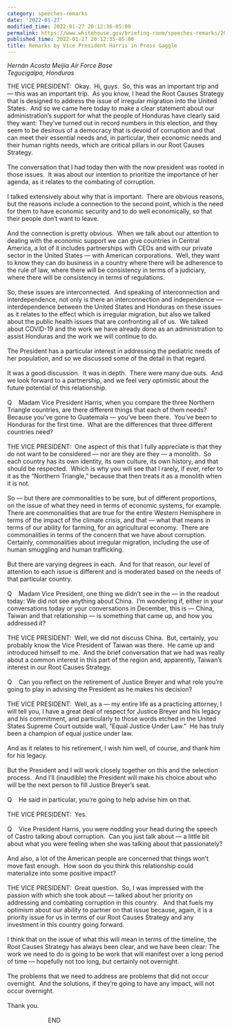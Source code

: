 ```yaml
---
category: speeches-remarks
date: '2022-01-27'
modified_time: 2022-01-27 20:12:36-05:00
permalink: https://www.whitehouse.gov/briefing-room/speeches-remarks/2022/01/27/remarks-by-vice-president-harris-in-press-gaggle/
published_time: 2022-01-27 20:12:35-05:00
title: Remarks by Vice President Harris in Press Gaggle
---
```

 
*Hernán Acosta Meijía Air Force Base  
Tegucigalpa, Honduras*

THE VICE PRESIDENT:  Okay.  Hi, guys.  So, this was an important trip
and — this was an important trip.  As you know, I head the Root Causes
Strategy that is designed to address the issue of irregular migration
into the United States.  And so we came here today to make a clear
statement about our administration’s support for what the people of
Honduras have clearly said they want: They’ve turned out in record
numbers in this election, and they seem to be desirous of a democracy
that is devoid of corruption and that can meet their essential needs
and, in particular, their economic needs and their human rights needs,
which are critical pillars in our Root Causes Strategy.  
   
The conversation that I had today then with the now president was rooted
in those issues.  It was about our intention to prioritize the
importance of her agenda, as it relates to the combating of
corruption.  
   
I talked extensively about why that is important.  There are obvious
reasons, but the reasons include a connection to the second point, which
is the need for them to have economic security and to do well
economically, so that their people don’t want to leave.   
   
And the connection is pretty obvious.  When we talk about our attention
to dealing with the economic support we can give countries in Central
America, a lot of it includes partnerships with CEOs and with our
private sector in the United States — with American corporations.  Well,
they want to know they can do business in a country where there will be
adherence to the rule of law, where there will be consistency in terms
of a judiciary, where there will be consistency in terms of
regulations.  
   
So, these issues are interconnected.  And speaking of interconnection
and interdependence, not only is there an interconnection and
independence — interdependence between the United States and Honduras on
these issues as it relates to the effect which is irregular migration,
but also we talked about the public health issues that are confronting
all of us.  We talked about COVID-19 and the work we have already done
as an administration to assist Honduras and the work we will continue to
do.   
   
The President has a particular interest in addressing the pediatric
needs of her population, and so we discussed some of the detail in that
regard.   
   
It was a good discussion.  It was in depth.  There were many due outs. 
And we look forward to a partnership, and we feel very optimistic about
the future potential of this relationship.  
   
Q    Madam Vice President Harris, when you compare the three Northern
Triangle countries, are there different things that each of them needs? 
Because you’ve gone to Guatemala — you’ve been there.  You’ve been to
Honduras for the first time.  What are the differences that three
different countries need?  
   
THE VICE PRESIDENT:  One aspect of this that I fully appreciate is that
they do not want to be considered — nor are they are they — a monolith. 
So each country has its own identity, its own culture, its own history,
and that should be respected.  Which is why you will see that I rarely,
if ever, refer to it as the “Northern Triangle,” because that then
treats it as a monolith when it is not.  
   
So — but there are commonalities to be sure, but of different
proportions, on the issue of what they need in terms of economic
systems, for example.  There are commonalities that are true for the
entire Western Hemisphere in terms of the impact of the climate crisis,
and that — what that means in terms of our ability for farming, for an
agricultural economy.  There are commonalities in terms of the concern
that we have about corruption.  Certainly, commonalities about irregular
migration, including the use of human smuggling and human
trafficking.   
   
But there are varying degrees in each.  And for that reason, our level
of attention to each issue is different and is moderated based on the
needs of that particular country.   
   
Q    Madam Vice President, one thing we didn’t see in the — in the
readout today: We did not see anything about China.  I‘m wondering if,
either in your conversations today or your conversations in December,
this is — China, Taiwan and that relationship — is something that came
up, and how you addressed it?  
   
THE VICE PRESIDENT:  Well, we did not discuss China.  But, certainly,
you probably know the Vice President of Taiwan was there.  He came up
and introduced himself to me.  And the brief conversation that we had
was really about a common interest in this part of the region and,
apparently, Taiwan’s interest in our Root Causes Strategy.  
   
Q    Can you reflect on the retirement of Justice Breyer and what role
you’re going to play in advising the President as he makes his
decision?  
   
THE VICE PRESIDENT:  Well, as a — my entire life as a practicing
attorney, I will tell you, I have a great deal of respect for Justice
Breyer and his legacy and his commitment, and particularly to those
words etched in the United States Supreme Court outside wall, “Equal
Justice Under Law.”  He has truly been a champion of equal justice under
law.  
   
And as it relates to his retirement, I wish him well, of course, and
thank him for his legacy.   
   
But the President and I will work closely together on this and the
selection process.  And I’ll (inaudible) the President will make his
choice about who will be the next person to fill Justice Breyer’s
seat.   
   
Q    He said in particular, you’re going to help advise him on that.  
   
THE VICE PRESIDENT:  Yes.  
   
Q    Vice President Harris, you were nodding your head during the speech
of Castro talking about corruption.  Can you just talk about — a little
bit about what you were feeling when she was talking about that
passionately?   
   
And also, a lot of the American people are concerned that things won’t
move fast enough.  How soon do you think this relationship could
materialize into some positive impact?  
      
THE VICE PRESIDENT:  Great question.  So, I was impressed with the
passion with which she took about — talked about her priority on
addressing and combating corruption in this country.   And that fuels my
optimism about our ability to partner on that issue because, again, it
is a priority issue for us in terms of our Root Causes Strategy and any
investment in this country going forward.  
   
I think that on the issue of what this will mean in terms of the
timeline, the Root Causes Strategy has always been clear, and we have
been clear: The work we need to do is going to be work that will
manifest over a long period of time — hopefully not too long, but
certainly not overnight.   
   
The problems that we need to address are problems that did not occur
overnight.  And the solutions, if they’re going to have any impact, will
not occur overnight.  
   
Thank you.  
   
                        END  
 
